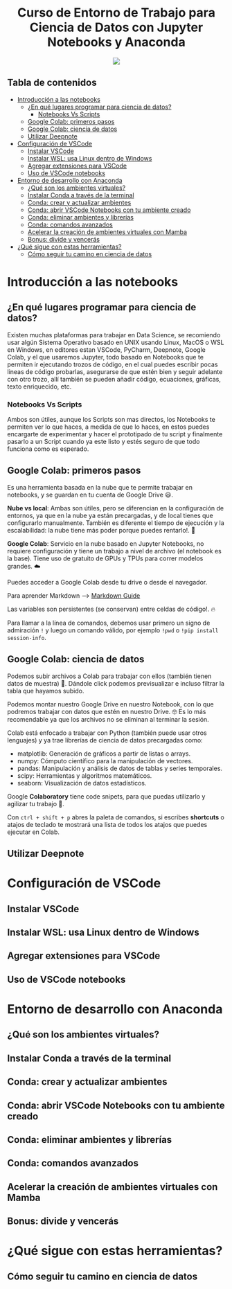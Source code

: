 <div align="center">
    <h1>Curso de Entorno de Trabajo para Ciencia de Datos con Jupyter Notebooks y Anaconda</h1>
    <img src="https://imgur.com/jycC8yS.png" width="">
</div>

## Tabla de contenidos

- [Introducción a las notebooks](#introducción-a-las-notebooks)
  - [¿En qué lugares programar para ciencia de datos?](#en-qué-lugares-programar-para-ciencia-de-datos)
    - [Notebooks Vs Scripts](#notebooks-vs-scripts)
  - [Google Colab: primeros pasos](#google-colab-primeros-pasos)
  - [Google Colab: ciencia de datos](#google-colab-ciencia-de-datos)
  - [Utilizar Deepnote](#utilizar-deepnote)
- [Configuración de VSCode](#configuración-de-vscode)
  - [Instalar VSCode](#instalar-vscode)
  - [Instalar WSL: usa Linux dentro de Windows](#instalar-wsl-usa-linux-dentro-de-windows)
  - [Agregar extensiones para VSCode](#agregar-extensiones-para-vscode)
  - [Uso de VSCode notebooks](#uso-de-vscode-notebooks)
- [Entorno de desarrollo con Anaconda](#entorno-de-desarrollo-con-anaconda)
  - [¿Qué son los ambientes virtuales?](#qué-son-los-ambientes-virtuales)
  - [Instalar Conda a través de la terminal](#instalar-conda-a-través-de-la-terminal)
  - [Conda: crear y actualizar ambientes](#conda-crear-y-actualizar-ambientes)
  - [Conda: abrir VSCode Notebooks con tu ambiente creado](#conda-abrir-vscode-notebooks-con-tu-ambiente-creado)
  - [Conda: eliminar ambientes y librerías](#conda-eliminar-ambientes-y-librerías)
  - [Conda: comandos avanzados](#conda-comandos-avanzados)
  - [Acelerar la creación de ambientes virtuales con Mamba](#acelerar-la-creación-de-ambientes-virtuales-con-mamba)
  - [Bonus: divide y vencerás](#bonus-divide-y-vencerás)
- [¿Qué sigue con estas herramientas?](#qué-sigue-con-estas-herramientas)
  - [Cómo seguir tu camino en ciencia de datos](#cómo-seguir-tu-camino-en-ciencia-de-datos)

# Introducción a las notebooks

## ¿En qué lugares programar para ciencia de datos?

Existen muchas plataformas para trabajar en Data Science, se recomiendo usar algún Sistema Operativo basado en UNIX usando Linux, MacOS o WSL en Windows, en editores estan VSCode, PyCharm, Deepnote, Google Colab, y el que usaremos Jupyter, todo basado en Notebooks que te permiten ir ejecutando trozos de código, en el cual puedes escribir pocas lineas de código probarlas, asegurarse de que estén bien y seguir adelante con otro trozo, allí también se pueden añadir código, ecuaciones, gráficas, texto enriquecido, etc.

### Notebooks Vs Scripts

Ambos son útiles, aunque los Scripts son mas directos, los Notebooks te permiten ver lo que haces, a medida de que lo haces, en estos puedes encargarte de experimentar y hacer el prototipado de tu script y finalmente pasarlo a un Script cuando ya este listo y estés seguro de que todo funciona como es esperado.

## Google Colab: primeros pasos

Es una herramienta basada en la nube que te permite trabajar en notebooks, y se guardan en tu cuenta de Google Drive 😃.

**Nube vs local**: Ambas son útiles, pero se diferencian en la configuración de entornos, ya que en la nube ya están precargadas, y de local tienes que configurarlo manualmente. También es diferente el tiempo de ejecución y la escalabilidad: la nube tiene más poder porque puedes rentarlo!. 💸

**Google Colab**: Servicio en la nube basado en Jupyter Notebooks, no requiere configuración y tiene un trabajo a nivel de archivo (el notebook es la base). Tiene uso de gratuito de GPUs y TPUs para correr modelos grandes. ☁️

Puedes acceder a Google Colab desde tu drive o desde el navegador.

Para aprender Markdown --> [Markdown Guide](https://www.markdownguide.org/)

Las variables son persistentes (se conservan) entre celdas de código!. 🔥

Para llamar a la línea de comandos, debemos usar primero un signo de admiración `!` y luego un comando válido, por ejemplo `!pwd` o `!pip install session-info`.

## Google Colab: ciencia de datos

Podemos subir archivos a Colab para trabajar con ellos (también tienen datos de muestra) 🔢. Dándole click podemos previsualizar e incluso filtrar la tabla que hayamos subido.

Podemos montar nuestro Google Drive en nuestro Notebook, con lo que podremos trabajar con datos que estén en nuestro Drive. 🤓 Es lo más recomendable ya que los archivos no se eliminan al terminar la sesión.

Colab está enfocado a trabajar con Python (también puede usar otros lenguajes) y ya trae librerías de ciencia de datos precargadas como:

- matplotlib: Generación de gráficos a partir de listas o arrays.
- numpy: Cómputo científico para la manipulación de vectores.
- pandas: Manipulación y análisis de datos de tablas y series temporales.
- scipy: Herramientas y algoritmos matemáticos.
- seaborn: Visualización de datos estadísticos.

Google **Colaboratory** tiene code snipets, para que puedas utilizarlo y agilizar tu trabajo 🤯.

Con `ctrl + shift + p` abres la paleta de comandos, si escribes **shortcuts** o atajos de teclado te mostrará una lista de todos los atajos que puedes ejecutar en Colab.

## Utilizar Deepnote

# Configuración de VSCode

## Instalar VSCode

## Instalar WSL: usa Linux dentro de Windows

## Agregar extensiones para VSCode

## Uso de VSCode notebooks

# Entorno de desarrollo con Anaconda

## ¿Qué son los ambientes virtuales?

## Instalar Conda a través de la terminal

## Conda: crear y actualizar ambientes

## Conda: abrir VSCode Notebooks con tu ambiente creado

## Conda: eliminar ambientes y librerías

## Conda: comandos avanzados

## Acelerar la creación de ambientes virtuales con Mamba

## Bonus: divide y vencerás

# ¿Qué sigue con estas herramientas?

## Cómo seguir tu camino en ciencia de datos
